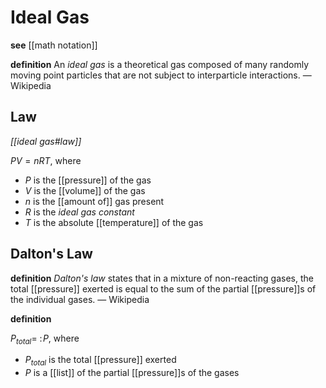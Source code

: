 # Ideal Gas

**see** [[math notation]]

**definition** An _ideal gas_ is a theoretical gas composed of many randomly moving point particles that are not subject to interparticle interactions. &mdash; Wikipedia

## Law

_[[ideal gas#law]]_

$PV = nRT$, where

- $P$ is the [[pressure]] of the gas
- $V$ is the [[volume]] of the gas
- $n$ is the [[amount of]] gas present
- $R$ is the _ideal gas constant_
- $T$ is the absolute [[temperature]] of the gas

## Dalton's Law

**definition** _Dalton's law_ states that in a mixture of non-reacting gases, the total [[pressure]] exerted is equal to the sum of the partial [[pressure]]s of the individual gases. &mdash; Wikipedia

**definition**

$P_{total} =\ :\! P$, where

- $P_{total}$ is the total [[pressure]] exerted
- $P$ is a [[list]] of the partial [[pressure]]s of the gases
